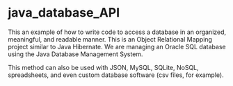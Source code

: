 # java_database_API

This an example of how to write code to access a database in an organized, meaningful, and readable manner. 
This is an Object Relational Mapping project similar to Java Hibernate.
We are managing an Oracle SQL database using the Java Database Management System.

This method can also be used with JSON, MySQL, SQLite, NoSQL, spreadsheets, and even custom database software (csv files, for example). 



